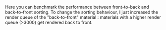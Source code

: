 Here you can benchmark the performance between front-to-back and back-to-front sorting.
To change the sorting behaviour, I just increased the render queue of the "back-to-front" material : materials with a higher render queue (>3000) get rendered back to front.